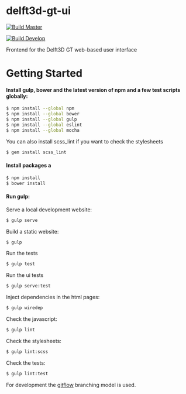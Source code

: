 # delft3d-gt-ui


[![Build Master](https://travis-ci.org/openearth/delft3d-gt-ui.svg?branch=master)](https://travis-ci.org/openearth/delft3d-gt-ui)

[![Build Develop](https://travis-ci.org/openearth/delft3d-gt-ui.svg?branch=develop)](https://travis-ci.org/openearth/delft3d-gt-ui)


Frontend for the Delft3D GT web-based user interface

# Getting Started

#### Install gulp, bower and the latest version of npm and a few test scripts globally:

```sh
$ npm install --global npm
$ npm install --global bower
$ npm install --global gulp
$ npm install --global eslint
$ npm install --global mocha
```

You can also install scss_lint if you want to check the stylesheets
```sh
$ gem install scss_lint
```

#### Install packages a
```sh
$ npm install
$ bower install
```

#### Run gulp:

Serve a local development website:
```sh
$ gulp serve
```

Build a static website:
```sh
$ gulp
```

Run the tests
```sh
$ gulp test
```

Run the ui tests
```sh
$ gulp serve:test
```

Inject dependencies in the html pages:
```sh
$ gulp wiredep
```

Check the javascript:
```sh
$ gulp lint
```

Check the stylesheets:
```sh
$ gulp lint:scss
```

Check the tests:
```sh
$ gulp lint:test
```


For development the [gitflow](http://nvie.com/posts/a-successful-git-branching-model) branching model is used.
